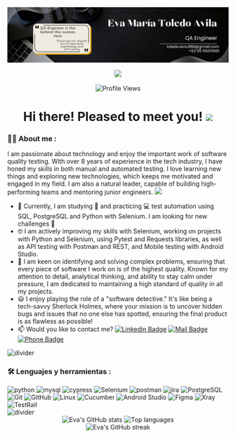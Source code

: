 <div id="header" align="center">
  <img decoding="async" src="https://github.com/EMTA30/EMTA30/blob/main/Eva Toledo_Github_Banner_OK.png" width="900"/>
</div>

<div id="badges" align="center">

  [![](https://img.shields.io/badge/LinkedIn-0077B5?style=for-the-badge&logo=linkedin&logoColor=white)](https://www.linkedin.com/in/evatoledoa/)
  
  ![Profile Views](https://komarev.com/ghpvc/?username=EMTA30&style=flat&color=blue)

</div>

<div id="title" align="center">
<h1>
  Hi there! Pleased to meet you!
  <img decoding="async" src="https://media.giphy.com/media/hvRJCLFzcasrR4ia7z/giphy.gif" width="30px"/>
</h1>
</div>

 <div id="header" align="left">

### :woman_technologist: About me :
I am passionate about technology and enjoy the important work of software quality testing. With over 8 years of experience in the tech industry, I have honed my skills in both manual and automated testing. I love learning new things and exploring new technologies, which keeps me motivated and engaged in my field.  I am also a natural leader, capable of building high-performing teams and mentoring junior engineers. <img decoding="async" src="https://media.giphy.com/media/WUlplcMpOCEmTGBtBW/giphy.gif" width="30">
* :telescope: Currently, I am studying :blue_book: and practicing :computer: test automation using SQL, PostgreSQL and Python with Selenium. I am looking for new challenges :muscle:
* :nerd_face:  I am actively improving my skills with Selenium, working on projects with Python and Selenium, using Pytest and Requests libraries, as well as API testing with Postman and REST, and Mobile testing with Android Studio. 
* :heartbeat: I am keen on identifying and solving complex problems, ensuring that every piece of software I work on is of the highest quality. Known for my attention to detail, analytical thinking, and ability to stay calm under pressure, I am dedicated to maintaining a high standard of quality in all my projects.
* :smiley: I enjoy playing the role of a "software detective." It's like being a tech-savvy Sherlock Holmes, where your mission is to uncover hidden bugs and issues that no one else has spotted, ensuring the final product is as flawless as possible!
* :mailbox: Would you like to contact me? [![Linkedin Badge](https://img.shields.io/badge/-Eva-blue?style=flat&logo=Linkedin&logoColor=white)](https://www.linkedin.com/in/evatoledoa/) [![Mail Badge](https://img.shields.io/badge/Email-toledo.eva.888@gmail.com-blue?style=flat&logo=gmail&logoColor=white)](mailto:toledo.eva.888@gmail.com) [![Phone Badge](https://img.shields.io/badge/Phone-%2B52%2055%2055013961-blue?style=flat&logo=phone&logoColor=white)](tel:+5255555013961)
  
<img decoding="async" src="https://raw.githubusercontent.com/andreasbm/readme/master/assets/lines/colored.png" alt="divider"/>

### :hammer_and_wrench: Lenguajes y herramientas :
  <img decoding="async" src="https://img.shields.io/badge/Python-3776AB?style=for-the-badge&logo=python&logoColor=white" alt="python"/>
  <img decoding="async" src="https://img.shields.io/badge/MySQL-6DB33F?style=for-the-badge&logo=mysql&logoColor=white" alt="mysql"/>
  <img decoding="async" src="https://img.shields.io/badge/cypress-000000?style=for-the-badge&logo=cypress&logoColor=white" alt="cypress"/>
  <img decoding="async" src="https://img.shields.io/badge/Selenium-FFBE00?style=for-the-badge&logo=Selenium&logoColor=white" alt="Selenium"/>
  <img decoding="async" src="https://img.shields.io/badge/Postman-ffA500?style=for-the-badge&logo=postman&logoColor=white" alt="postman"/>
  <img decoding="async" src="https://img.shields.io/badge/jira-00008B?style=for-the-badge&logo=jira&logoColor=white" alt="jira"/>
  <img decoding="async" src="https://img.shields.io/badge/PostgreSQL-FFFFFF?style=for-the-badge&logo=PostgreSQL&logoColor=blue" alt="PostgreSQL"/>
  <img decoding="async" src="https://img.shields.io/badge/Git-F05032?style=for-the-badge&logo=git&logoColor=white" alt="Git"/>
  <img decoding="async" src="https://img.shields.io/badge/GitHub-181717?style=for-the-badge&logo=github&logoColor=white" alt="GitHub"/>
  <img decoding="async" src="https://img.shields.io/badge/Linux-FCC624?style=for-the-badge&logo=linux&logoColor=black" alt="Linux"/>
  <img decoding="async" src="https://img.shields.io/badge/Cucumber-23D96C?style=for-the-badge&logo=cucumber&logoColor=white" alt="Cucumber"/>
  <img decoding="async" src="https://img.shields.io/badge/Android_Studio-3DDC84?style=for-the-badge&logo=android-studio&logoColor=white" alt="Android Studio"/>
  <img decoding="async" src="https://img.shields.io/badge/Figma-F24E1E?style=for-the-badge&logo=figma&logoColor=white" alt="Figma"/>
  <img decoding="async" src="https://img.shields.io/badge/Xray-01386D?style=for-the-badge&logo=xray&logoColor=white" alt="Xray"/>
  <img decoding="async" src="https://img.shields.io/badge/TestRail-4682B4?style=for-the-badge&logo=TestRail&logoColor=white" alt="TestRail"/>
</div>

<img decoding="async" src="https://raw.githubusercontent.com/andreasbm/readme/master/assets/lines/colored.png" alt="divider"/>

<div id="stats" align="center">
  <img decoding="async" src="https://github-readme-stats.vercel.app/api?username=EMTA30&show_icons=true&theme=radical" alt="Eva's GitHub stats"/>
  <img decoding="async" src="https://github-readme-stats.vercel.app/api/top-langs/?username=EMTA30&layout=compact&theme=radical" alt="Top languages"/>
</div>

<div id="streak-stats" align="center">
  <img decoding="async" src="https://github-readme-streak-stats.herokuapp.com/?user=EMTA30&theme=radical" alt="Eva's GitHub streak"/>
</div>

